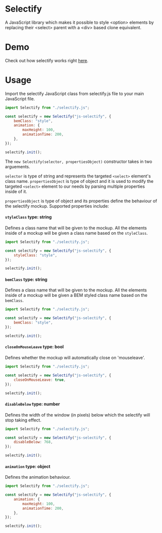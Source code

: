 # Selectify
A JavaScript library which makes it possible to style &lt;option> elements by replacing their &lt;select> parent with a &lt;div> based clone equivalent.

# Demo
Check out how selectify works right [here](https://vanjazeli.github.io/selectify/).

# Usage
Import the selectify JavaScript class from selectify.js file to your main JavaScript file.
```javascript
import Selectify from "./selectify.js";

const selectify = new Selectify("js-selectify", {
    bemClass: "style",
    animation: {
        maxHeight: 100,
        animationTime: 200,
    },
});

selectify.init();
```
The ```new Selectify(selector, propertiesObject)``` constructor takes in two arguements.

```selector``` is type of string and represents the targeted ```<select>``` element's class name. ```propertiesObject``` is type of object and it is used to modify the targeted ```<select>``` element to our needs by parsing multiple properties inside of it.

```propertiesObject``` is type of object and its properties define the behaviour of the selectify mockup.
Supported properties include:

#### ```styleClass``` type: string
Defines a class name that will be given to the mockup. All the elements inside of a mockup will be given a class name based on the ```styleClass```.

```javascript
import Selectify from "./selectify.js";

const selectify = new Selectify("js-selectify", {
    styleClass: "style",
});

selectify.init();
```

#### ```bemClass``` type: string
Defines a class name that will be given to the mockup. All the elements inside of a mockup will be given a BEM styled class name based on the ```bemClass```.

```javascript
import Selectify from "./selectify.js";

const selectify = new Selectify("js-selectify", {
    bemClass: "style",
});

selectify.init();
```

#### ```closeOnMouseLeave``` type: bool
Defines whether the mockup will automatically close on 'mouseleave'.

```javascript
import Selectify from "./selectify.js";

const selectify = new Selectify("js-selectify", {
    closeOnMouseLeave: true,
});

selectify.init();
```

#### ```disableBelow``` type: number
Defines the width of the window (in pixels) below which the selectify will stop taking effect.

```javascript
import Selectify from "./selectify.js";

const selectify = new Selectify("js-selectify", {
    disableBelow: 768,
});

selectify.init();
```

#### ```animation``` type: object
Defines the animation behaviour.

```javascript
import Selectify from "./selectify.js";

const selectify = new Selectify("js-selectify", {
    animation: {
        maxHeight: 100,
        animationTime: 200,
    },
});

selectify.init();
```
